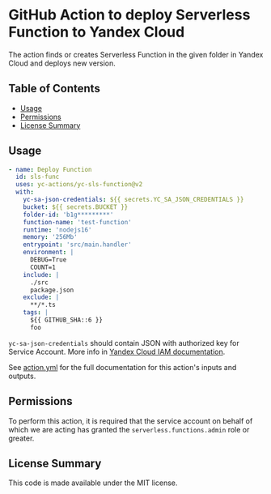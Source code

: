 # GitHub Action to deploy Serverless Function to Yandex Cloud

The action finds or creates Serverless Function in the given folder in Yandex Cloud and deploys new version.

## Table of Contents

<!-- toc -->

- [Usage](#usage)
- [Permissions](#permissions)
- [License Summary](#license-summary)

<!-- tocstop -->

## Usage

```yaml
- name: Deploy Function
  id: sls-func
  uses: yc-actions/yc-sls-function@v2
  with:
    yc-sa-json-credentials: ${{ secrets.YC_SA_JSON_CREDENTIALS }}
    bucket: ${{ secrets.BUCKET }}
    folder-id: 'b1g*********'
    function-name: 'test-function'
    runtime: 'nodejs16'
    memory: '256Mb'
    entrypoint: 'src/main.handler'
    environment: | 
      DEBUG=True
      COUNT=1
    include: | 
      ./src
      package.json
    exclude: | 
      **/*.ts
    tags: |
      ${{ GITHUB_SHA::6 }}
      foo
```

`yc-sa-json-credentials` should contain JSON with authorized key for Service Account. More info in [Yandex Cloud IAM documentation](https://cloud.yandex.ru/docs/container-registry/operations/authentication#sa-json).

See [action.yml](action.yml) for the full documentation for this action's inputs and outputs.

## Permissions

To perform this action, it is required that the service account on behalf of which we are acting has granted the `serverless.functions.admin` role or greater.

## License Summary

This code is made available under the MIT license.
